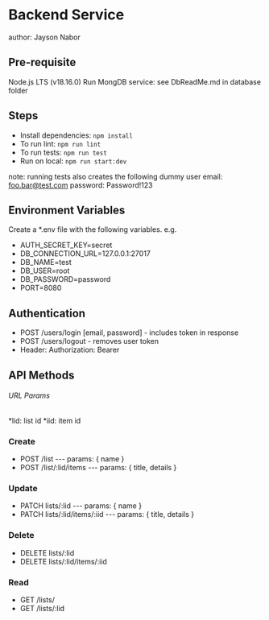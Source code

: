 # Backend Service
author: Jayson Nabor

## Pre-requisite

Node.js LTS (v18.16.0)
Run MongDB service: see DbReadMe.md in database folder

## Steps

-   Install dependencies: `npm install`
-   To run lint: `npm run lint`
-   To run tests: `npm run test`
-   Run on local: `npm run start:dev`

note: running tests also creates the following dummy user
email: foo.bar@test.com
password: Password!123

## Environment Variables

Create a \*.env file with the following variables.
e.g.
* AUTH_SECRET_KEY=secret
* DB_CONNECTION_URL=127.0.0.1:27017
* DB_NAME=test
* DB_USER=root
* DB_PASSWORD=password
* PORT=8080

## Authentication

-   POST /users/login [email, password] - includes token in response
-   POST /users/logout - removes user token
-   Header: Authorization: Bearer <token>

## API Methods

###### URL Params

*lid: list id
*iid: item id

### Create

-   POST /list --- params: { name }
-   POST /list/:lid/items --- params: { title, details }

### Update

-   PATCH lists/:lid --- params: { name }
-   PATCH lists/:lid/items/:iid --- params: { title, details }

### Delete

-   DELETE lists/:lid
-   DELETE lists/:lid/items/:iid

### Read

-   GET /lists/
-   GET /lists/:lid